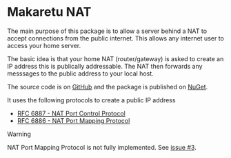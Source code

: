 # Makaretu NAT

The main purpose of this package is to allow a server behind a NAT to accept connections from the public internet.
This allows any internet user to access your home server.

The basic idea is that your home NAT (router/gateway) is asked to create an IP address
this is publically addressable.  The NAT then forwards any messsages to the public address
to your local host.

The source code is on [GitHub](https://github.com/richardschneider/net-nat) and the 
package is published on [NuGet](https://www.nuget.org/packages/Makaretu.Nat). 


It uses the following protocols to create a public IP address

- [RFC 6887 - NAT Port Control Protocol](https://tools.ietf.org/html/rfc6887)
- [RFC 6886 - NAT Port Mapping Protocol](https://tools.ietf.org/html/rfc6886)

> [!WARNING]
>  NAT Port Mapping Protocol is not fully implemented.  See [issue #3](https://github.com/richardschneider/net-nat/issues/3).
